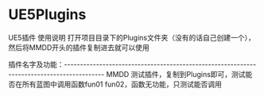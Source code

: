 # UE5Plugins
UE5插件
使用说明
打开项目目录下的Plugins文件夹（没有的话自己创建一个），然后将MMDD开头的插件复制进去就可以使用



插件名字及功能：------------------------------------------------------------------------------------------
MMDD    测试插件，复制到Plugins即可，测试能否在所有蓝图中调用函数fun01 fun02，函数无功能，只测试能否调用
